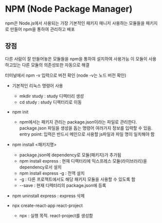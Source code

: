 # NPM (Node Package Manager)
npm은 Node.js에서 사용되는 가장 기본적인 패키지 매니저
사용하는 모듈들을 패키지로 만들어 npm을 통하여 관리하고 배포

## 장점
다른 사람이 잘 만들어놓은 모듈들을 npm을 통하여 설치하여 사용가능
이 모듈이 사용하고있는 다른 모듈의 의존성또한 자동으로 해결

터미널에서 npm -v 입력으로 버전 확인
(node -v는 노드 버전 확인)

- 기본적인 리눅스 명령어 사용
    - mkdir study : study 디렉터리 생성
    - cd study : study 디렉터리로 이동

- npm init
    * npm에서는 패키지 관리는 package.json이라는 파일로 관리한다.
    package.json 파일을 생성을 돕는 명령어
    여러가지 정보를 입력할 수 있음.
    entry point: 입력은 반드시 메인으로 사용할 js파일과 파일 명이 일치해야 함

- npm install <패키지명>
    * package.json에 dependency로 모듈(패키지)가 추가됨
    * npm install express : 현재 디렉터리에 익스프레스 모듈(라이브러리)을 dependency로서 설치
    * npm install express -g  : 전역 설치
    * -g : 다른 프로젝트에서도 해당 패키지 모듈을 사용할 수 있도록 함
    * --save : 현재 디렉터리의 package.json에 등록

- npm uninstall express : express 삭제

- npx create-react-app react-project
    * npx : 실행 목적. react-project를 생성함 